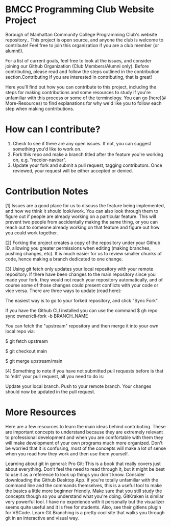 # BMCC Programming Club Website Project
Borough of Manhattan Community College Programming Club's website repository.. This project is open source, and anyone the club is welcome to contribute! Feel free to join this organization if you are a club member (or alumni!).

For a list of current goals, feel free to look at the issues, and consider joining our Github Organization (Club Members/Alumni only). Before contributing, please read and follow the steps outlined in the contribution section.Contributing
If you are interested in contributing, that is great!

Here you'll find out how you can contribute to this project, including the steps for making contributions and some resources to study if you're unfamiliar with this process or some of the terminology. You can go [here](# More-Resources) to find explanations for why we'd like you to follow each step when making contributions.

# How can I contribute?
1. Check to see if there are any open issues. If not, you can suggest something you'd like to work on. 
2. Fork this repo and make a branch titled after the feature you're working on, e.g. "recolor-navbar".
3. Update your fork and submit a pull request, tagging contributors.
Once reviewed, your request will be either accepted or denied.

# Contribution Notes
[1] Issues are a good place for us to discuss the feature being implemented, and how we think it should look/work. You can also look through them to figure out if people are already working on a particular feature. This will prevent two people from accidentally making the same thing, or you can reach out to someone already working on that feature and figure out how you could work together.

[2] Forking the project creates a copy of the repository under your Github ID, allowing you greater permissions when editing (making branches, pushing changes, etc). It is much easier for us to review smaller chunks of code, hence making a branch dedicated to one change.

[3] Using git fetch only updates your local repository with your remote repository. If there have been changes to the main repository since you made your fork, they would not reach your repository automatically, and of course some of those changes could present conflicts with your code or vice versa. There are three ways to update (read here):

The easiest way is to go to your forked repository, and click "Sync Fork".

If you have the Github CLI installed you can use the command $ gh repo sync owner/cli-fork -b BRANCH_NAME

You can fetch the "upstream" repository and then merge it into your own local repo via:

$ git fetch upstream

$ git checkout main

$ git merge upstream/main

[4] Something to note if you have not submitted pull requests before is that to 'edit' your pull request, all you need to do is:

Update your local branch.
Push to your remote branch.
Your changes should now be updated in the pull request.

# More Resources
Here are a few resources to learn the main ideas behind contributing. These are important concepts to understand because they are extremely relevant to professional development and when you are comfortable with them they will make development of your own programs much more organized. Don't be worried that it is confusing, most of the concepts will make a lot of sense when you read how they work and then use them yourself.

Learning about git in general:
Pro Git: This is a book that really covers just about everything. Don't feel the need to read through it, but it might be best to use it as a reference to look up things you don't know.
Consider downloading the Github Desktop App. If you're totally unfamiliar with the command line and the commands themselves, this is a useful tool to make the basics a little more beginner friendly. Make sure that you still study the concepts though so you understand what you're doing.
GitKraken is similar very powerful tool. I have no experience with it personally but the visualizer seems quite useful and it is free for students.
Also, see their gitlens plugin for VSCode.
Learn Git Branching is a pretty cool site that walks you through git in an interactive and visual way.
